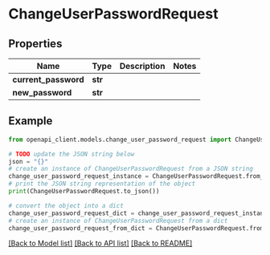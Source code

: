 # ChangeUserPasswordRequest


## Properties

Name | Type | Description | Notes
------------ | ------------- | ------------- | -------------
**current_password** | **str** |  | 
**new_password** | **str** |  | 

## Example

```python
from openapi_client.models.change_user_password_request import ChangeUserPasswordRequest

# TODO update the JSON string below
json = "{}"
# create an instance of ChangeUserPasswordRequest from a JSON string
change_user_password_request_instance = ChangeUserPasswordRequest.from_json(json)
# print the JSON string representation of the object
print(ChangeUserPasswordRequest.to_json())

# convert the object into a dict
change_user_password_request_dict = change_user_password_request_instance.to_dict()
# create an instance of ChangeUserPasswordRequest from a dict
change_user_password_request_from_dict = ChangeUserPasswordRequest.from_dict(change_user_password_request_dict)
```
[[Back to Model list]](../README.md#documentation-for-models) [[Back to API list]](../README.md#documentation-for-api-endpoints) [[Back to README]](../README.md)


